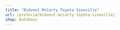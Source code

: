 ```yaml
---
title: "Bidvest McCarty Toyota Sinoville"
url: /pretoria/bidvest-mccarty-toyota-sinoville/
shop: Autohaus
---
```

